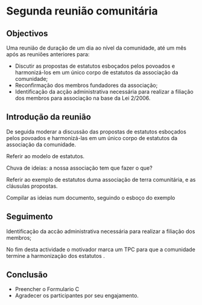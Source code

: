 # Segunda reunião comunitária

## Objectivos

Uma reunião de duração de um dia ao nível da comunidade, até um mês após as reuniões anteriores para:

* Discutir as propostas de estatutos esboçados pelos povoados e harmonizá-los em um único corpo de estatutos da associação da comunidade;
* Reconfirmação dos membros fundadores da associação;
* Identificação da acção administrativa necessária para realizar a filiação dos membros para associação na base da Lei 2/2006.

## Introdução da reunião

De seguida moderar a discussão das propostas de estatutos esboçados pelos povoados e harmonizá-las em um único corpo de estatutos da associação da comunidade.

Referir ao modelo de estatutos.

Chuva de ideias: a nossa associação tem que fazer o que?

Referir ao exemplo de estatutos duma associação de terra comunitária, e as cláusulas propostas.

Compilar as ideias num documento, seguindo o esboço do exemplo

## Seguimento

Identificação da accão administrativa necessária para realizar a filiação dos membros;

No fim desta actividade o motivador marca um TPC para que a comunidade termine a harmonização dos estatutos .

## Conclusão

* Preencher o Formulario C
* Agradecer os participantes por seu engajamento.

